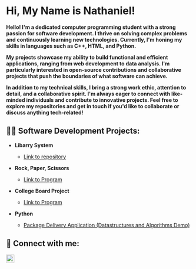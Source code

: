 <h1>Hi, My Name is Nathaniel!</h2>

<b> Hello! I'm a dedicated computer programming student with a strong passion for software development. I thrive on solving complex problems and continuously learning new technologies. Currently, I'm honing my skills in languages such as C++, HTML, and Python.

My projects showcase my ability to build functional and efficient applications, ranging from web development to data analysis. I'm particularly interested in open-source contributions and collaborative projects that push the boundaries of what software can achieve.

In addition to my technical skills, I bring a strong work ethic, attention to detail, and a collaborative spirit. I'm always eager to connect with like-minded individuals and contribute to innovative projects. Feel free to explore my repositories and get in touch if you'd like to collaborate or discuss anything tech-related! </b>

<h2>👨‍💻 Software Development Projects:</h2>

- <b> Libarry System </b>
  - [Link to repository](https://github.com/NateRY/LibarrySystemLab/edit/main/README.md)
- <b>Rock, Paper, Scissors </b>
  - [Link to Program](https://github.com/NateRY/RockPaperScissors/edit/main/README.md)
- <b> College Board Project</b>
  - [Link to Program](https://github.com/NateRY/CollegeBoardProject/edit/main/README.md)

- <b>Python</b>
  - [Package Delivery Application (Datastructures and Algorithms Demo)](https://github.com/joshmadakor1/Package-Delivery-Pathfinding-Algorithm)



<h2> 🤳 Connect with me:</h2>

[<img align="left" alt="JoshMadakor | LinkedIn" width="22px" src="https://cdn.jsdelivr.net/npm/simple-icons@v3/icons/linkedin.svg" />][linkedin]

[linkedin]: https://www.linkedin.com/in/nathanielry/

<!--
**joshmadakor1/joshmadakor1** is a ✨ _special_ ✨ repository because its `README.md` (this file) appears on your GitHub profile.

Here are some ideas to get you started:

- 🔭 I’m currently working on ...
- 🌱 I’m currently learning ...
- 👯 I’m looking to collaborate on ...
- 🤔 I’m looking for help with ...
- 💬 Ask me about ...
- 📫 How to reach me: ...
- 😄 Pronouns: ...
- ⚡ Fun fact: ...
-->
